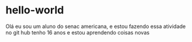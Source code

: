 # hello-world
Olá eu sou um aluno do senac americana, e estou fazendo essa atividade no git hub
tenho 16 anos e estou aprendendo coisas novas 
